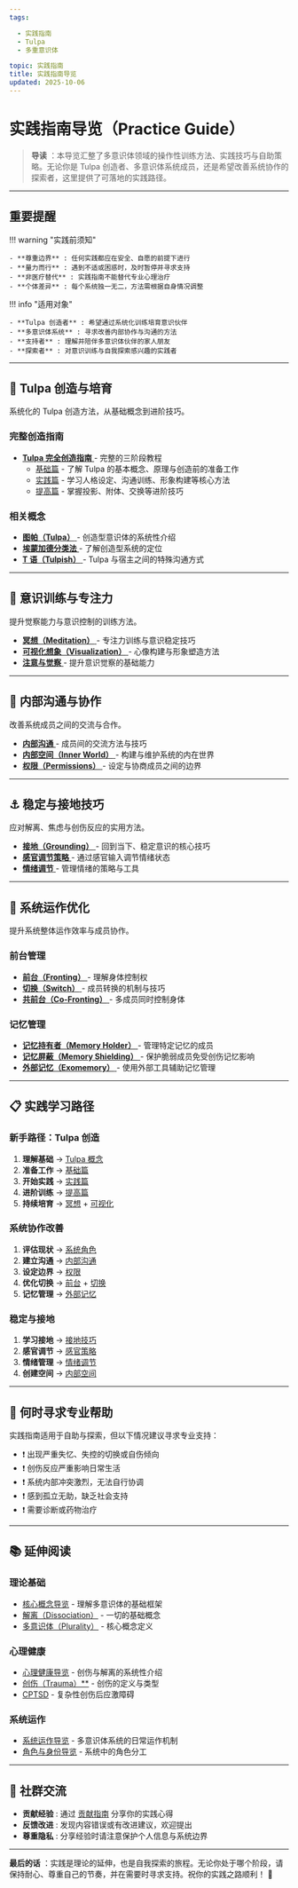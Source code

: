 ```yaml
---
tags:

  - 实践指南
  - Tulpa
  - 多重意识体

topic: 实践指南
title: 实践指南导览
updated: 2025-10-06
---
```


# 实践指南导览（Practice Guide）

> **导读** ：本导览汇整了多意识体领域的操作性训练方法、实践技巧与自助策略。无论你是 Tulpa 创造者、多意识体系统成员，还是希望改善系统协作的探索者，这里提供了可落地的实践路径。

---

## 重要提醒

!!! warning "实践前须知"

    - **尊重边界** : 任何实践都应在安全、自愿的前提下进行
    - **量力而行** : 遇到不适或困惑时，及时暂停并寻求支持
    - **非医疗替代** : 实践指南不能替代专业心理治疗
    - **个体差异** : 每个系统独一无二，方法需根据自身情况调整

!!! info "适用对象"

    - **Tulpa 创造者** : 希望通过系统化训练培育意识伙伴
    - **多意识体系统** : 寻求改善内部协作与沟通的方法
    - **支持者** : 理解并陪伴多意识体伙伴的家人朋友
    - **探索者** : 对意识训练与自我探索感兴趣的实践者

---

## 🌱 Tulpa 创造与培育

系统化的 Tulpa 创造方法，从基础概念到进阶技巧。

### 完整创造指南

- [ **Tulpa 完全创造指南** ](Tulpa-Guide.md) - 完整的三阶段教程
  - [基础篇](Tulpa-Guide-1.md) - 了解 Tulpa 的基本概念、原理与创造前的准备工作
  - [实践篇](Tulpa-Guide-2.md) - 学习人格设定、沟通训练、形象构建等核心方法
  - [提高篇](Tulpa-Guide-3.md) - 掌握投影、附体、交换等进阶技巧

### 相关概念

- [ **图帕（Tulpa）** ](Tulpa.md) - 创造型意识体的系统性介绍
- [ **埃蒙加德分类法** ](Emmengard-Classification.md) - 了解创造型系统的定位
- [ **T 语（Tulpish）** ](Tulpish.md) - Tulpa 与宿主之间的特殊沟通方式

---

## 🧘 意识训练与专注力

提升觉察能力与意识控制的训练方法。

- [ **冥想（Meditation）** ](Meditation.md) - 专注力训练与意识稳定技巧
- [ **可视化想象（Visualization）** ](Visualization-Imagination.md) - 心像构建与形象塑造方法
- [ **注意与觉察** ](Attention-Awareness.md) - 提升意识觉察的基础能力

---

## 💬 内部沟通与协作

改善系统成员之间的交流与合作。

- [ **内部沟通** ](Internal-Communication.md) - 成员间的交流方法与技巧
- [ **内部空间（Inner World）** ](Headspace-Inner-World.md) - 构建与维护系统的内在世界
- [ **权限（Permissions）** ](Permissions.md) - 设定与协商成员之间的边界

---

## ⚓ 稳定与接地技巧

应对解离、焦虑与创伤反应的实用方法。

- [ **接地（Grounding）** ](Grounding.md) - 回到当下、稳定意识的核心技巧
- [ **感官调节策略** ](Sensory-Regulation-Strategies.md) - 通过感官输入调节情绪状态
- [ **情绪调节** ](Emotion-Regulation.md) - 管理情绪的策略与工具

---

## 🔄 系统运作优化

提升系统整体运作效率与成员协作。

### 前台管理

- [ **前台（Fronting）** ](Front-Fronting.md) - 理解身体控制权
- [ **切换（Switch）** ](Switch.md) - 成员转换的机制与技巧
- [ **共前台（Co-Fronting）** ](Co-Fronting.md) - 多成员同时控制身体

### 记忆管理

- [ **记忆持有者（Memory Holder）** ](Memory-Holder.md) - 管理特定记忆的成员
- [ **记忆屏蔽（Memory Shielding）** ](Memory-Shielding.md) - 保护脆弱成员免受创伤记忆影响
- [ **外部记忆（Exomemory）** ](Exomemory.md) - 使用外部工具辅助记忆管理

---

## 📋 实践学习路径

### 新手路径：Tulpa 创造

1. **理解基础** → [Tulpa 概念](Tulpa.md)
2. **准备工作** → [基础篇](Tulpa-Guide-1.md)
3. **开始实践** → [实践篇](Tulpa-Guide-2.md)
4. **进阶训练** → [提高篇](Tulpa-Guide-3.md)
5. **持续培育** → [冥想](Meditation.md) + [可视化](Visualization-Imagination.md)

### 系统协作改善

1. **评估现状** → [系统角色](System-Roles.md)
2. **建立沟通** → [内部沟通](Internal-Communication.md)
3. **设定边界** → [权限](Permissions.md)
4. **优化切换** → [前台](Front-Fronting.md) + [切换](Switch.md)
5. **记忆管理** → [外部记忆](Exomemory.md)

### 稳定与接地

1. **学习接地** → [接地技巧](Grounding.md)
2. **感官调节** → [感官策略](Sensory-Regulation-Strategies.md)
3. **情绪管理** → [情绪调节](Emotion-Regulation.md)
4. **创建空间** → [内部空间](Headspace-Inner-World.md)

---

## 🚨 何时寻求专业帮助

实践指南适用于自助与探索，但以下情况建议寻求专业支持：

- ❗ 出现严重失忆、失控的切换或自伤倾向
- ❗ 创伤反应严重影响日常生活
- ❗ 系统内部冲突激烈，无法自行协调
- ❗ 感到孤立无助，缺乏社会支持
- ❗ 需要诊断或药物治疗

---

## 📚 延伸阅读

### 理论基础

- [核心概念导览](Core-Concepts-Guide.md) - 理解多意识体的基础框架
- [解离（Dissociation）](Dissociation.md) - 一切的基础概念
- [多意识体（Plurality）](Plurality.md) - 核心概念定义

### 心理健康

- [心理健康导览](Mental-Health-Guide.md) - 创伤与解离的系统性介绍
- [创伤（Trauma）**](Trauma.md) - 创伤的定义与类型
- [CPTSD](CPTSD.md) - 复杂性创伤后应激障碍

### 系统运作

- [系统运作导览](System-Operations.md) - 多意识体系统的日常运作机制
- [角色与身份导览](Roles-Identity-Guide.md) - 系统中的角色分工

---

## 💬 社群交流

- **贡献经验** : 通过 [贡献指南](../CONTRIBUTING/index.md) 分享你的实践心得
- **反馈改进** : 发现内容错误或有改进建议，欢迎提出
- **尊重隐私** : 分享经验时请注意保护个人信息与系统边界

---

**最后的话** ：实践是理论的延伸，也是自我探索的旅程。无论你处于哪个阶段，请保持耐心、尊重自己的节奏，并在需要时寻求支持。祝你的实践之路顺利！ 🌟
